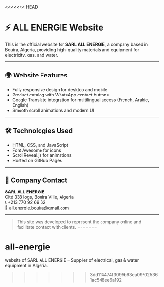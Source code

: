 <<<<<<< HEAD
# ⚡ ALL ENERGIE Website

This is the official website for **SARL ALL ENERGIE**, a company based in Bouira, Algeria, providing high-quality materials and equipment for electricity, gas, and water.

---

## 🌍 Website Features

- Fully responsive design for desktop and mobile
- Product catalog with WhatsApp contact buttons
- Google Translate integration for multilingual access (French, Arabic, English)
- Smooth scroll animations and modern UI

---

## 🛠️ Technologies Used

- HTML, CSS, and JavaScript
- Font Awesome for icons
- ScrollReveal.js for animations
- Hosted on GitHub Pages

---

## 🏢 Company Contact

**SARL ALL ENERGIE**  
Cité 338 logs, Bouira Ville, Algeria  
📞 +213 770 92 69 62  
📧 all.energie.bouira@gmail.com

---

> This site was developed to represent the company online and facilitate contact with clients.
=======
# all-energie
website of SARL ALL ENERGIE – Supplier of electrical, gas &amp; water equipment in Algeria.
>>>>>>> 3dd114474f3099b63ea097025361ac548ee6a192
